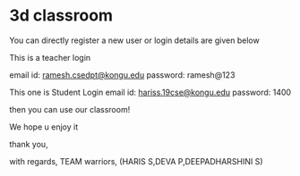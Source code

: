 # 3d classroom

You can directly register a new user
or login details are given below

This is a teacher login

email id: ramesh.csedpt@kongu.edu
password: ramesh@123

This one is Student Login
email id: hariss.19cse@kongu.edu
password: 1400

then you can use our classroom!

We hope u enjoy it 

thank you,

with regards,
TEAM warriors, (HARIS S,DEVA P,DEEPADHARSHINI S)
